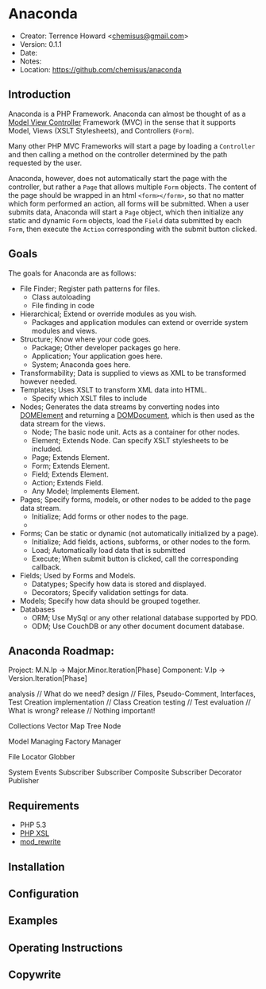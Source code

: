 # Anaconda
 * Creator:     Terrence Howard <<chemisus@gmail.com>>
 * Version:     0.1.1
 * Date:        
 * Notes:
 * Location: https://github.com/chemisus/anaconda

## Introduction

Anaconda is a PHP Framework. Anaconda can almost be thought of as a [Model View Controller](http://en.wikipedia.org/wiki/Model%E2%80%93view%E2%80%93controller) Framework (MVC) in the sense that it supports Model, Views (XSLT Stylesheets), and Controllers (`Form`).

Many other PHP MVC Frameworks will start a page by loading a `Controller` and then calling a method on the controller determined by the path requested by the user.

Anaconda, however, does not automatically start the page with the controller, but rather a `Page` that allows multiple `Form` objects. The content of the page should be wrapped in an html `<form></form>`, so that no matter which form performed an action, all forms will be submitted. When a user submits data, Anaconda will start a `Page` object, which then initialize any static and dynamic `Form` objects, load the `Field` data submitted by each `Form`, then execute the `Action` corresponding with the submit button clicked.

## Goals
The goals for Anaconda are as follows: 
 * File Finder; Register path patterns for files.
   * Class autoloading
   * File finding in code
 * Hierarchical; Extend or override modules as you wish.
   * Packages and application modules can extend or override system modules and views.
 * Structure; Know where your code goes.
   * Package; Other developer packages go here.
   * Application; Your application goes here.
   * System; Anaconda goes here.
 * Transformability; Data is supplied to views as XML to be transformed however needed.
 * Templates; Uses XSLT to transform XML data into HTML. 
   * Specify which XSLT files to include
 * Nodes; Generates the data streams by converting nodes into [DOMElement](http://www.php.net/manual/en/class.domelement.php) and returning a [DOMDocument](http://php.net/manual/en/class.domdocument.php), which is then used as the data stream for the views.
   * Node; The basic node unit. Acts as a container for other nodes.
   * Element; Extends Node. Can specify XSLT stylesheets to be included.
   * Page; Extends Element.
   * Form; Extends Element.
   * Field; Extends Element.
   * Action; Extends Field.
   * Any Model; Implements Element.
 * Pages; Specify forms, models, or other nodes to be added to the page data stream.
   * Initialize; Add forms or other nodes to the page.
   * 
 * Forms; Can be static or dynamic (not automatically initialized by a page).
   * Initialize; Add fields, actions, subforms, or other nodes to the form.
   * Load; Automatically load data that is submitted
   * Execute; When submit button is clicked, call the corresponding callback.
 * Fields; Used by Forms and Models.
   * Datatypes; Specify how data is stored and displayed.
   * Decorators; Specify validation settings for data.
 * Models; Specify how data should be grouped together.
 * Databases
   * ORM; Use MySql or any other relational database supported by PDO.
   * ODM; Use CouchDB or any other document document database.

## Anaconda Roadmap:

Project: M.N.Ip -> Major.Minor.Iteration[Phase]
Component: V.Ip -> Version.Iteration[Phase]


analysis            // What do we need?
design              // Files, Pseudo-Comment, Interfaces, Test Creation
implementation      // Class Creation
testing             // Test
evaluation          // What is wrong?
release             // Nothing important!


Collections
    Vector
    Map
    Tree
    Node

Model Managing
    Factory
    Manager

File Locator
    Globber

System Events
    Subscriber
    Subscriber Composite
    Subscriber Decorator
    Publisher


    


## Requirements

 * PHP 5.3
 * [PHP XSL](http://www.php.net/manual/en/book.xsl.php)
 * [mod_rewrite](http://httpd.apache.org/docs/current/mod/mod_rewrite.html)

## Installation

## Configuration

## Examples

## Operating Instructions

## Copywrite
